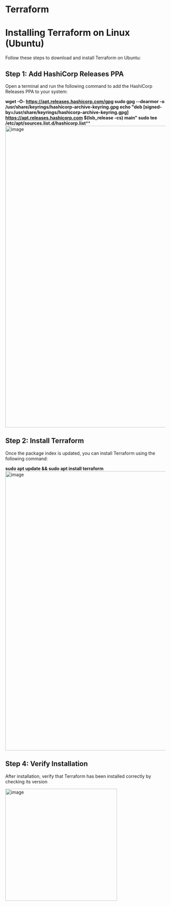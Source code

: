 # Terraform
# Installing Terraform on Linux (Ubuntu)

Follow these steps to download and install Terraform on Ubuntu:

## Step 1: Add HashiCorp Releases PPA

Open a terminal and run the following command to add the HashiCorp Releases PPA to your system:

**wget -O- https://apt.releases.hashicorp.com/gpg 
sudo gpg --dearmor -o /usr/share/keyrings/hashicorp-archive-keyring.gpg
echo "deb [signed-by=/usr/share/keyrings/hashicorp-archive-keyring.gpg] https://apt.releases.hashicorp.com $(lsb_release -cs) main"
sudo tee /etc/apt/sources.list.d/hashicorp.list****
<img width="945" alt="image" src="https://github.com/Faseeha001/Terraform/assets/169563689/e84fe68c-cb1a-4977-b648-c58b53276617">

## Step 2: Install Terraform
Once the package index is updated, you can install Terraform using the following command:

**sudo apt update && sudo apt install terraform**
<img width="875" alt="image" src="https://github.com/Faseeha001/Terraform/assets/169563689/7bc8de8c-ad2c-4fa2-b3f6-c2960880b83e">

## Step 4: Verify Installation
After installation, verify that Terraform has been installed correctly by checking its version

<img width="351" alt="image" src="https://github.com/Faseeha001/Terraform/assets/169563689/ecb16aa6-317d-4ffb-b2c8-a01c6a265bae">
